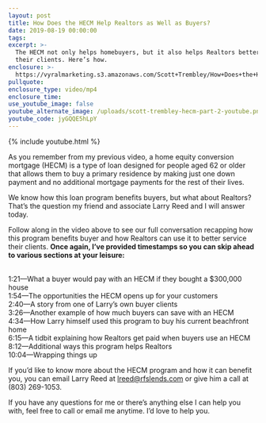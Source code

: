 ```yaml
---
layout: post
title: How Does the HECM Help Realtors as Well as Buyers?
date: 2019-08-19 00:00:00
tags:
excerpt: >-
  The HECM not only helps homebuyers, but it also helps Realtors better service
  their clients. Here’s how.
enclosure: >-
  https://vyralmarketing.s3.amazonaws.com/Scott+Trembley/How+Does+the+HECM+Help+Realtors+as+Well+as+Buyers_.mp4
pullquote:
enclosure_type: video/mp4
enclosure_time:
use_youtube_image: false
youtube_alternate_image: /uploads/scott-trembley-hecm-part-2-youtube.png
youtube_code: jyGQQE5hLpY
---
```


{% include youtube.html %}

As you remember from my previous video, a home equity conversion mortgage (HECM) is a type of loan designed for people aged 62 or older that allows them to buy a primary residence by making just one down payment and no additional mortgage payments for the rest of their lives.&nbsp;

We know how this loan program benefits buyers, but what about Realtors? That’s the question my friend and associate Larry Reed and I will answer today.&nbsp;

Follow along in the video above to see our full conversation recapping how this program benefits buyer and how Realtors can use it to better service their clients. **Once again, I’ve provided timestamps so you can skip ahead to various sections at your leisure:**

<br>1:21—What a buyer would pay with an HECM if they bought a $300,000 house<br>1:54—The opportunities the HECM opens up for your customers&nbsp;<br>2:40—A story from one of Larry’s own buyer clients&nbsp;<br>3:26—Another example of how much buyers can save with an HECM<br>4:34—How Larry himself used this program to buy his current beachfront home<br>6:15—A tidbit explaining how Realtors get paid when buyers use an HECM<br>8:12—Additional ways this program helps Realtors&nbsp;<br>10:04—Wrapping things up

If you’d like to know more about the HECM program and how it can benefit you, you can email Larry Reed at lreed@rfslends.com or give him a call at (803) 269-1053.&nbsp;

If you have any questions for me or there’s anything else I can help you with, feel free to call or email me anytime. I’d love to help you.